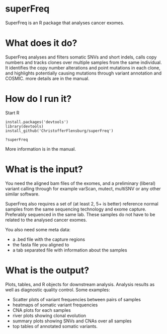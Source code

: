 # superFreq
SuperFreq is an R package that analyses cancer exomes.

# What does it do?
SuperFreq analyses and filters somatic SNVs and short indels, calls copy numbers and tracks clones over multiple samples from the same individual. It identifies the copy number alterations and point mutations in each clone, and highlights potentially causing mutations through variant annotation and COSMIC. more details are in the manual.

# How do I run it?
Start R

```
install.packages('devtools')
library(devtools)
install_github('ChristofferFlensburg/superFreq')

?superFreq
```

More information is in the manual. 

# What is the input?
You need the aligned bam files of the exomes, and a preliminary (liberal) variant calling through for example varScan, mutect, multiSNV or any other similar software.

SuperFreq also requires a set of (at least 2, 5+ is better) reference normal samples from the same sequencing technology and exome capture.
Preferably sequenced in the same lab. These samples do not have to be related to the analysed cancer exomes.

You also need some meta data:
- a .bed file with the capture regions
- the fasta file you aligned to
- a tab separated file with information about the samples

# What is the output?
Plots, tables, and R objects for downstream analysis. Analysis results as well as diagnostic quality control. Some examples:
- Scatter plots of variant frequencies between pairs of samples
- heatmaps of somatic variant frequencies
- CNA plots for each samples
- river plots showing clonal evolution
- summary plots showing SNVs and CNAs over all samples
- top tables of annotated somatic variants.
